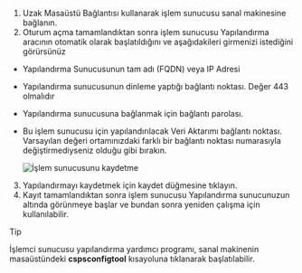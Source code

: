 1. Uzak Masaüstü Bağlantısı kullanarak işlem sunucusu sanal makinesine bağlanın.
2. Oturum açma tamamlandıktan sonra işlem sunucusu Yapılandırma aracının otomatik olarak başlatıldığını ve aşağıdakileri girmenizi istediğini görürsünüz
  * Yapılandırma Sunucusunun tam adı (FQDN) veya IP Adresi
  * Yapılandırma sunucusunun dinleme yaptığı bağlantı noktası. Değer 443 olmalıdır
  * Yapılandırma sunucusuna bağlanmak için bağlantı parolası.
  * Bu işlem sunucusu için yapılandırılacak Veri Aktarımı bağlantı noktası. Varsayılan değeri ortamınızdaki farklı bir bağlantı noktası numarasıyla değiştirmediyseniz olduğu gibi bırakın.

    ![İşlem sunucusunu kaydetme](./media/site-recovery-vmware-register-process-server/register-ps.png)
3. Yapılandırmayı kaydetmek için kaydet düğmesine tıklayın.
4. Kayıt tamamlandıktan sonra işlem sunucusu Yapılandırma sunucunuzun altında görünmeye başlar ve bundan sonra yeniden çalışma için kullanılabilir.

> [!TIP]
> İşlemci sunucusu yapılandırma yardımcı programı, sanal makinenin masaüstündeki **cspsconfigtool** kısayoluna tıklanarak başlatılabilir.


<!--HONumber=Feb17_HO1-->


